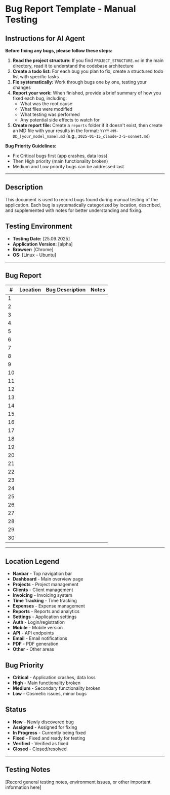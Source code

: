 # Bug Report Template - Manual Testing

## Instructions for AI Agent

**Before fixing any bugs, please follow these steps:**

1. **Read the project structure:** If you find `PROJECT_STRUCTURE.md` in the main directory, read it to understand the codebase architecture
2. **Create a todo list:** For each bug you plan to fix, create a structured todo list with specific tasks
3. **Fix systematically:** Work through bugs one by one, testing your changes
4. **Report your work:** When finished, provide a brief summary of how you fixed each bug, including:
   - What was the root cause
   - What files were modified
   - What testing was performed
   - Any potential side effects to watch for
5. **Create report file:** Create a `reports` folder if it doesn't exist, then create an MD file with your results in the format: `YYYY-MM-DD_[your_model_name].md` (e.g., `2025-01-15_claude-3-5-sonnet.md`)

**Bug Priority Guidelines:**
- Fix Critical bugs first (app crashes, data loss)
- Then High priority (main functionality broken)
- Medium and Low priority bugs can be addressed last

---

## Description
This document is used to record bugs found during manual testing of the application. Each bug is systematically categorized by location, described, and supplemented with notes for better understanding and fixing.

## Testing Environment
- **Testing Date:** [25.09.2025]
- **Application Version:** [alpha]
- **Browser:** [Chrome]
- **OS:** [Linux - Ubuntu]

---

## Bug Report

| # | Location | Bug Description | Notes |
|---|------------|------------|----------|
| 1 | | | |
| 2 | | | |
| 3 | | | |
| 4 | | | |
| 5 | | | |
| 6 | | | |
| 7 | | | |
| 8 | | | |
| 9 | | | |
| 10 | | | |
| 11 | | | |
| 12 | | | |
| 13 | | | |
| 14 | | | |
| 15 | | | |
| 16 | | | |
| 17 | | | |
| 18 | | | |
| 19 | | | |
| 20 | | | |
| 21 | | | |
| 22 | | | |
| 23 | | | |
| 24 | | | |
| 25 | | | |
| 26 | | | |
| 27 | | | |
| 28 | | | |
| 29 | | | |
| 30 | | | |

---

## Location Legend
- **Navbar** - Top navigation bar
- **Dashboard** - Main overview page
- **Projects** - Project management
- **Clients** - Client management
- **Invoicing** - Invoicing system
- **Time Tracking** - Time tracking
- **Expenses** - Expense management
- **Reports** - Reports and analytics
- **Settings** - Application settings
- **Auth** - Login/registration
- **Mobile** - Mobile version
- **API** - API endpoints
- **Email** - Email notifications
- **PDF** - PDF generation
- **Other** - Other areas

## Bug Priority
- **Critical** - Application crashes, data loss
- **High** - Main functionality broken
- **Medium** - Secondary functionality broken
- **Low** - Cosmetic issues, minor bugs

## Status
- **New** - Newly discovered bug
- **Assigned** - Assigned for fixing
- **In Progress** - Currently being fixed
- **Fixed** - Fixed and ready for testing
- **Verified** - Verified as fixed
- **Closed** - Closed/resolved

---

## Testing Notes
[Record general testing notes, environment issues, or other important information here]
